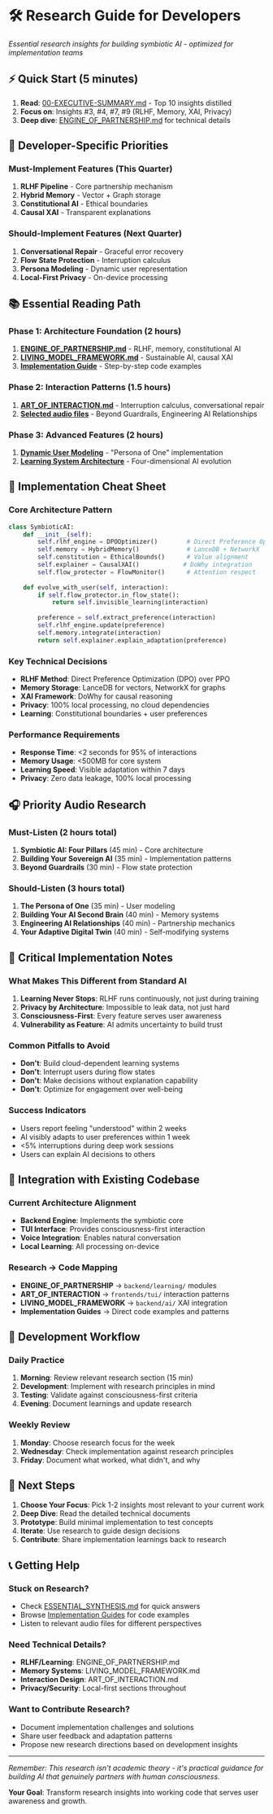 # 🛠️ Research Guide for Developers

*Essential research insights for building symbiotic AI - optimized for implementation teams*

## ⚡ Quick Start (5 minutes)

1. **Read**: [00-EXECUTIVE-SUMMARY.md](./00-EXECUTIVE-SUMMARY.md) - Top 10 insights distilled
2. **Focus on**: Insights #3, #4, #7, #9 (RLHF, Memory, XAI, Privacy) 
3. **Deep dive**: [ENGINE_OF_PARTNERSHIP.md](./01-CORE-RESEARCH/ENGINE_OF_PARTNERSHIP.md) for technical details

## 🎯 Developer-Specific Priorities

### Must-Implement Features (This Quarter)
1. **RLHF Pipeline** - Core partnership mechanism
2. **Hybrid Memory** - Vector + Graph storage
3. **Constitutional AI** - Ethical boundaries
4. **Causal XAI** - Transparent explanations

### Should-Implement Features (Next Quarter)
1. **Conversational Repair** - Graceful error recovery
2. **Flow State Protection** - Interruption calculus
3. **Persona Modeling** - Dynamic user representation
4. **Local-First Privacy** - On-device processing

## 📚 Essential Reading Path

### Phase 1: Architecture Foundation (2 hours)
1. **[ENGINE_OF_PARTNERSHIP.md](./01-CORE-RESEARCH/ENGINE_OF_PARTNERSHIP.md)** - RLHF, memory, constitutional AI
2. **[LIVING_MODEL_FRAMEWORK.md](./01-CORE-RESEARCH/LIVING_MODEL_FRAMEWORK.md)** - Sustainable AI, causal XAI
3. **[Implementation Guide](./04-IMPLEMENTATION-GUIDES/IMPLEMENTATION_GUIDE.md)** - Step-by-step code examples

### Phase 2: Interaction Patterns (1.5 hours)
1. **[ART_OF_INTERACTION.md](./01-CORE-RESEARCH/ART_OF_INTERACTION.md)** - Interruption calculus, conversational repair
2. **[Selected audio files](./04-MULTIMEDIA-RESEARCH-CATALOG.md#implementation-focus)** - Beyond Guardrails, Engineering AI Relationships

### Phase 3: Advanced Features (2 hours)
1. **[Dynamic User Modeling](../../02-ARCHITECTURE/03-DYNAMIC-USER-MODELING.md)** - "Persona of One" implementation
2. **[Learning System Architecture](../../02-ARCHITECTURE/09-LEARNING-SYSTEM.md)** - Four-dimensional AI evolution

## 🔧 Implementation Cheat Sheet

### Core Architecture Pattern
```python
class SymbioticAI:
    def __init__(self):
        self.rlhf_engine = DPOOptimizer()        # Direct Preference Optimization
        self.memory = HybridMemory()             # LanceDB + NetworkX
        self.constitution = EthicalBounds()      # Value alignment
        self.explainer = CausalXAI()            # DoWhy integration
        self.flow_protector = FlowMonitor()      # Attention respect
        
    def evolve_with_user(self, interaction):
        if self.flow_protector.in_flow_state():
            return self.invisible_learning(interaction)
        
        preference = self.extract_preference(interaction)
        self.rlhf_engine.update(preference)
        self.memory.integrate(interaction)
        return self.explainer.explain_adaptation(preference)
```

### Key Technical Decisions
- **RLHF Method**: Direct Preference Optimization (DPO) over PPO
- **Memory Storage**: LanceDB for vectors, NetworkX for graphs
- **XAI Framework**: DoWhy for causal reasoning
- **Privacy**: 100% local processing, no cloud dependencies
- **Learning**: Constitutional boundaries + user preferences

### Performance Requirements
- **Response Time**: <2 seconds for 95% of interactions
- **Memory Usage**: <500MB for core system
- **Learning Speed**: Visible adaptation within 7 days
- **Privacy**: Zero data leakage, 100% local processing

## 🎧 Priority Audio Research

### Must-Listen (2 hours total)
1. **Symbiotic AI: Four Pillars** (45 min) - Core architecture
2. **Building Your Sovereign AI** (35 min) - Implementation patterns
3. **Beyond Guardrails** (30 min) - Flow state protection

### Should-Listen (3 hours total)
1. **The Persona of One** (35 min) - User modeling
2. **Building Your AI Second Brain** (40 min) - Memory systems
3. **Engineering AI Relationships** (40 min) - Partnership mechanics
4. **Your Adaptive Digital Twin** (40 min) - Self-modifying systems

## 🚨 Critical Implementation Notes

### What Makes This Different from Standard AI
1. **Learning Never Stops**: RLHF runs continuously, not just during training
2. **Privacy by Architecture**: Impossible to leak data, not just hard
3. **Consciousness-First**: Every feature serves user awareness
4. **Vulnerability as Feature**: AI admits uncertainty to build trust

### Common Pitfalls to Avoid
- **Don't**: Build cloud-dependent learning systems
- **Don't**: Interrupt users during flow states
- **Don't**: Make decisions without explanation capability
- **Don't**: Optimize for engagement over well-being

### Success Indicators
- Users report feeling "understood" within 2 weeks
- AI visibly adapts to user preferences within 1 week  
- <5% interruptions during deep work sessions
- Users can explain AI decisions to others

## 🔗 Integration with Existing Codebase

### Current Architecture Alignment
- **Backend Engine**: Implements the symbiotic core
- **TUI Interface**: Provides consciousness-first interaction
- **Voice Integration**: Enables natural conversation
- **Local Learning**: All processing on-device

### Research → Code Mapping
- **ENGINE_OF_PARTNERSHIP** → `backend/learning/` modules
- **ART_OF_INTERACTION** → `frontends/tui/` interaction patterns
- **LIVING_MODEL_FRAMEWORK** → `backend/ai/` XAI integration
- **Implementation Guides** → Direct code examples and patterns

## 🎯 Development Workflow

### Daily Practice
1. **Morning**: Review relevant research section (15 min)
2. **Development**: Implement with research principles in mind
3. **Testing**: Validate against consciousness-first criteria
4. **Evening**: Document learnings and update research

### Weekly Review
1. **Monday**: Choose research focus for the week
2. **Wednesday**: Check implementation against research principles
3. **Friday**: Document what worked, what didn't, and why

## 🚀 Next Steps

1. **Choose Your Focus**: Pick 1-2 insights most relevant to your current work
2. **Deep Dive**: Read the detailed technical documents
3. **Prototype**: Build minimal implementation to test concepts
4. **Iterate**: Use research to guide design decisions
5. **Contribute**: Share implementation learnings back to research

## 📞 Getting Help

### Stuck on Research?
- Check [ESSENTIAL_SYNTHESIS.md](./01-CORE-RESEARCH/ESSENTIAL_SYNTHESIS.md) for quick answers
- Browse [Implementation Guides](./04-IMPLEMENTATION-GUIDES/) for code examples
- Listen to relevant audio files for different perspectives

### Need Technical Details?
- **RLHF/Learning**: ENGINE_OF_PARTNERSHIP.md
- **Memory Systems**: LIVING_MODEL_FRAMEWORK.md  
- **Interaction Design**: ART_OF_INTERACTION.md
- **Privacy/Security**: Local-first sections throughout

### Want to Contribute Research?
- Document implementation challenges and solutions
- Share user feedback and adaptation patterns
- Propose new research directions based on development insights

---

*Remember: This research isn't academic theory - it's practical guidance for building AI that genuinely partners with human consciousness.*

**Your Goal**: Transform research insights into working code that serves user awareness and growth.